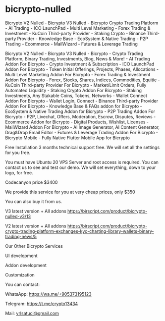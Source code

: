 # bicrypto-nulled
Bicrypto V2 Nulled - Bicrypto V3 Nulled - Bicrypto Crypto Trading Platform - AI Trading - ICO LaunchPad - Multi Level Marketing - Forex Trading &amp; Investment - KuCoin Third-party Provider - Staking Crypto -  Binance Third-party Provider - Knowledge Base - EcoSystem &amp; Native Trading - P2P Trading - Ecommerce - MailWizard - Futures &amp; Leverage Trading


Bicrypto V2 Nulled - Bicrypto V3 Nulled - Bicrypto - Crypto Trading Platform, Binary Trading, Investments, Blog, News & More! - AI Trading Addon For Bicrypto - Crypto Investment & Subscription - ICO LaunchPad Addon For Bicrypto - Token Initial Offerings, Projects, Phases, Allocations - Multi Level Marketing Addon For Bicrypto - Forex Trading & Investment Addon For Bicrypto - Forex, Stocks, Shares, Indices, Commodities, Equitie - KuCoin Third-party Provider For Bicrypto - Market/Limit Orders, Fully Automated Liquidity - Staking Crypto Addon For Bicrypto - Staking Investments, Any Stakable Coins, Tokens, Networks - Wallet Connect Addon For Bicrypto - Wallet Login, Connect -  Binance Third-party Provider Addon For Bicrypto - Knowledge Base & FAQs addon for Bicrypto - EcoSystem & Native Trading Addon for Bicrypto - P2P Trading Addon For Bicrypto - P2P, Livechat, Offers, Moderation, Escrow, Disputes, Reviews - Ecommerce Addon for Bicrypto - Digital Products, Wishlist, Licenses - MailWizard Addon For Bicrypto - AI Image Generator, AI Content Generator, Drag&Drop Email Editor - Futures & Leverage Trading Addon For Bicrypto - Bicrypto Mobile - Fully Native Flutter Mobile App for Bicrypto


Free Installation
3 months technical support free.
We will set all the settings for you free.

You must have Ubuntu 20 VPS Server and root access is required.
You can contact us to see and test our demo.
We will set everything, down to your logo, for free.

Codecanyon price $3400

We provide this service for you at very cheap prices, only $350

You can also buy it from us.


V3 latest version + All addons
https://birscript.com/product/bicrypto-nulled-v3/13

V2 latest version + All addons
https://birscript.com/product/bicrypto-crypto-trading-platform-exchanges-kyc-charting-library-wallets-binary-trading-news/5

Our Other Bicrypto Services

UI development

Addon development

Customization


You can contact:

WhatsApp: https://wa.me/+905373195123

Telegram: https://t.me/crypto13434

Mail: vrlsatuci@gmail.com
